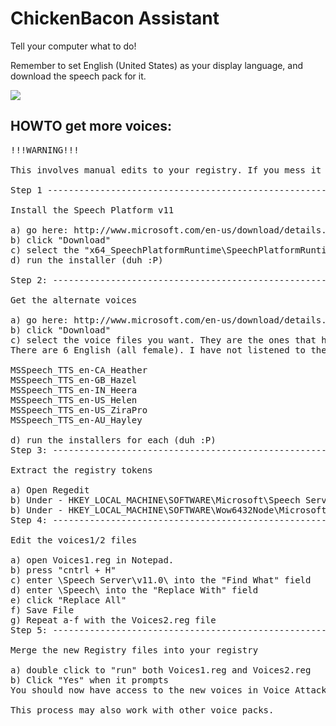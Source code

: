 # ChickenBacon Assistant
Tell your computer what to do!




Remember to set English (United States) as your display language, and download the speech pack for it.

<img src="https://github.com/MrChickenBacon/ChickenBaconAssistantTemplate/raw/master/ChickenBaconAssistantTemplate/howto.PNG">


<h2>HOWTO get more voices:</h2>

<pre>
!!!WARNING!!!

This involves manual edits to your registry. If you mess it up, don't blame me. Do at your own risk.

Step 1 --------------------------------------------------------------------------

Install the Speech Platform v11

a) go here: http://www.microsoft.com/en-us/download/details.aspx?id=27225
b) click "Download"
c) select the "x64_SpeechPlatformRuntime\SpeechPlatformRuntime.msi"
d) run the installer (duh :P)

Step 2: --------------------------------------------------------------------------

Get the alternate voices

a) go here: http://www.microsoft.com/en-us/download/details.aspx?id=27224
b) click "Download"
c) select the voice files you want. They are the ones that have "TTS" in the file name. 
There are 6 English (all female). I have not listened to the other languages, so I dont know how they sound. GB_Hazel and US_ZiraPro are IMO the better sounding voices.

MSSpeech_TTS_en-CA_Heather
MSSpeech_TTS_en-GB_Hazel
MSSpeech_TTS_en-IN_Heera
MSSpeech_TTS_en-US_Helen
MSSpeech_TTS_en-US_ZiraPro
MSSpeech_TTS_en-AU_Hayley

d) run the installers for each (duh :P)
Step 3: --------------------------------------------------------------------------

Extract the registry tokens

a) Open Regedit
b) Under - HKEY_LOCAL_MACHINE\SOFTWARE\Microsoft\Speech Server\v11.0\Voices - right click the "Tokens" folder and export. Save this file to your desktop as voices1.reg so it will be easy to find later.
b) Under - HKEY_LOCAL_MACHINE\SOFTWARE\Wow6432Node\Microsoft\Speech Server\v11.0\Voices - right click "Tokens" and again export it, again to the desktop. Call it voices2.reg.
Step 4: --------------------------------------------------------------------------

Edit the voices1/2 files

a) open Voices1.reg in Notepad.
b) press "cntrl + H"
c) enter \Speech Server\v11.0\ into the "Find What" field
d) enter \Speech\ into the "Replace With" field
e) click "Replace All"
f) Save File
g) Repeat a-f with the Voices2.reg file
Step 5: --------------------------------------------------------------------------

Merge the new Registry files into your registry

a) double click to "run" both Voices1.reg and Voices2.reg
b) Click "Yes" when it prompts
You should now have access to the new voices in Voice Attack, and in the Windows TTS options menu.

This process may also work with other voice packs.
</pre>

